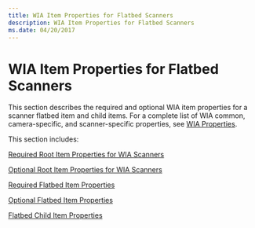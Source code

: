 ```yaml
---
title: WIA Item Properties for Flatbed Scanners
description: WIA Item Properties for Flatbed Scanners
ms.date: 04/20/2017
---
```


# WIA Item Properties for Flatbed Scanners





This section describes the required and optional WIA item properties for a scanner flatbed item and child items. For a complete list of WIA common, camera-specific, and scanner-specific properties, see [WIA Properties](./wia-properties.md).

This section includes:

[Required Root Item Properties for WIA Scanners](required-root-item-properties-for-wia-scanners.md)

[Optional Root Item Properties for WIA Scanners](optional-root-item-properties-for-wia-scanners.md)

[Required Flatbed Item Properties](required-flatbed-item-properties.md)

[Optional Flatbed Item Properties](optional-flatbed-item-properties.md)

[Flatbed Child Item Properties](flatbed-child-item-properties.md)

 

